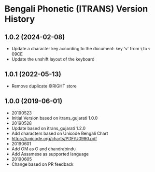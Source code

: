 Bengali Phonetic (ITRANS) Version History
===========================

1.0.2 (2024-02-08)
------------------
* Update a character key according to the document:
    key 'v' from ব্ to ৎ 09CE
* Update the unshift layout of the keyboard

1.0.1 (2022-05-13)
------------------
* Remove duplicate ©RIGHT store

1.0.0 (2019-06-01)
----------------
* 20190523
* Initial Version based on itrans_gujarati 1.0.0
* 20190528 
* Update based on itrans_gujarati 1.2.0 
* Add characters based on Unicode Bengali Chart
* https://unicode.org/charts/PDF/U0980.pdf
* 20190601
* Add OM as O and chandrabindu
* Add Assamese as supported language
* 20190605
* Change based on PR feedback
